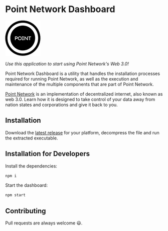 # Point Network Dashboard

![Point Network](./resources/logo.svg)

*Use this application to start using Point Network's Web 3.0!*

Point Network Dashboard is a utility that handles the installation processes
required for running Point Network, as well as the execution and maintenance of
the multiple components that are part of Point Network.

[Point Network](https://github.com/pointnetwork/pointnetwork/releases/latest) is
an implementation of decentralized internet, also known as web 3.0. Learn how it
is designed to take control of your data away from nation states and
corporations and give it back to you.

## Installation

Download the [latest
release](https://github.com/pointnetwork/pointnetwork/releases/latest) for your
platform, decompress the file and run the extracted executable.

## Installation for Developers

Install the dependencies:

``` bash
npm i
```

Start the dashboard:

``` bash
npm start
```

## Contributing

Pull requests are always welcome 😃.
